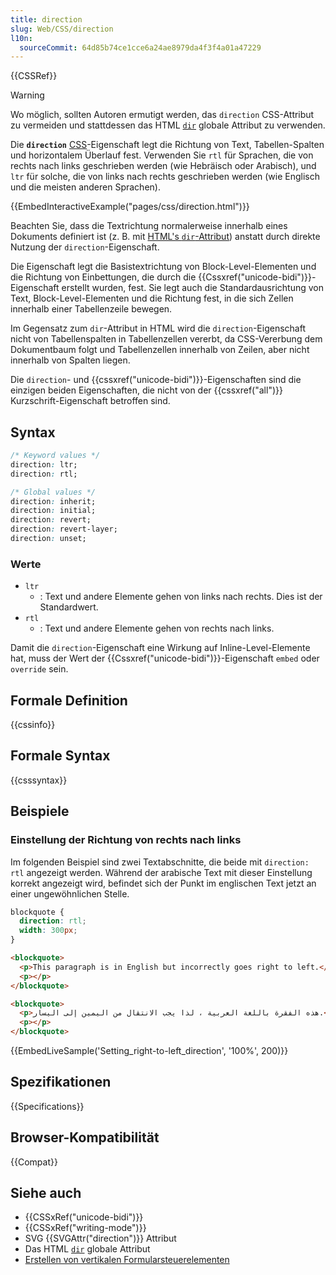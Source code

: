 ```yaml
---
title: direction
slug: Web/CSS/direction
l10n:
  sourceCommit: 64d85b74ce1cce6a24ae8979da4f3f4a01a47229
---
```


{{CSSRef}}

> [!WARNING]
> Wo möglich, sollten Autoren ermutigt werden, das `direction` CSS-Attribut zu vermeiden und stattdessen das HTML [`dir`](/de/docs/Web/HTML/Global_attributes/dir) globale Attribut zu verwenden.

Die **`direction`** [CSS](/de/docs/Web/CSS)-Eigenschaft legt die Richtung von Text, Tabellen-Spalten und horizontalem Überlauf fest. Verwenden Sie `rtl` für Sprachen, die von rechts nach links geschrieben werden (wie Hebräisch oder Arabisch), und `ltr` für solche, die von links nach rechts geschrieben werden (wie Englisch und die meisten anderen Sprachen).

{{EmbedInteractiveExample("pages/css/direction.html")}}

Beachten Sie, dass die Textrichtung normalerweise innerhalb eines Dokuments definiert ist (z. B. mit [HTML's `dir`-Attribut](/de/docs/Web/HTML/Global_attributes/dir)) anstatt durch direkte Nutzung der `direction`-Eigenschaft.

Die Eigenschaft legt die Basistextrichtung von Block-Level-Elementen und die Richtung von Einbettungen, die durch die {{Cssxref("unicode-bidi")}}-Eigenschaft erstellt wurden, fest. Sie legt auch die Standardausrichtung von Text, Block-Level-Elementen und die Richtung fest, in die sich Zellen innerhalb einer Tabellenzeile bewegen.

Im Gegensatz zum `dir`-Attribut in HTML wird die `direction`-Eigenschaft nicht von Tabellenspalten in Tabellenzellen vererbt, da CSS-Vererbung dem Dokumentbaum folgt und Tabellenzellen innerhalb von Zeilen, aber nicht innerhalb von Spalten liegen.

Die `direction`- und {{cssxref("unicode-bidi")}}-Eigenschaften sind die einzigen beiden Eigenschaften, die nicht von der {{cssxref("all")}} Kurzschrift-Eigenschaft betroffen sind.

## Syntax

```css
/* Keyword values */
direction: ltr;
direction: rtl;

/* Global values */
direction: inherit;
direction: initial;
direction: revert;
direction: revert-layer;
direction: unset;
```

### Werte

- `ltr`
  - : Text und andere Elemente gehen von links nach rechts. Dies ist der Standardwert.
- `rtl`
  - : Text und andere Elemente gehen von rechts nach links.

Damit die `direction`-Eigenschaft eine Wirkung auf Inline-Level-Elemente hat, muss der Wert der {{Cssxref("unicode-bidi")}}-Eigenschaft `embed` oder `override` sein.

## Formale Definition

{{cssinfo}}

## Formale Syntax

{{csssyntax}}

## Beispiele

### Einstellung der Richtung von rechts nach links

Im folgenden Beispiel sind zwei Textabschnitte, die beide mit `direction: rtl` angezeigt werden. Während der arabische Text mit dieser Einstellung korrekt angezeigt wird, befindet sich der Punkt im englischen Text jetzt an einer ungewöhnlichen Stelle.

```css
blockquote {
  direction: rtl;
  width: 300px;
}
```

```html
<blockquote>
  <p>This paragraph is in English but incorrectly goes right to left.</p>
  <p></p>
</blockquote>

<blockquote>
  <p>هذه الفقرة باللغة العربية ، لذا يجب الانتقال من اليمين إلى اليسار.</p>
  <p></p>
</blockquote>
```

{{EmbedLiveSample('Setting_right-to-left_direction', '100%', 200)}}

## Spezifikationen

{{Specifications}}

## Browser-Kompatibilität

{{Compat}}

## Siehe auch

- {{CSSxRef("unicode-bidi")}}
- {{CSSxRef("writing-mode")}}
- SVG {{SVGAttr("direction")}} Attribut
- Das HTML [`dir`](/de/docs/Web/HTML/Global_attributes/dir) globale Attribut
- [Erstellen von vertikalen Formularsteuerelementen](/de/docs/Web/CSS/CSS_writing_modes/Vertical_controls)
